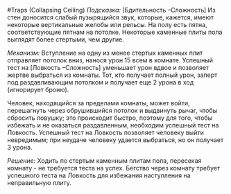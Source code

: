 #Traps 
(Collapsing Ceiling)
*Подсказка:* [Бдительность –Сложность] Из стен доносится слабый пузырящийся звук, которые, кажется, имеют некоторые вертикальные желобы или рельсы. На полу есть пятна, соответствующие пятнам на потолке. Некоторые каменные плиты пола выглядят более стертыми, чем другие.

*Механизм:* Вступление на одну из менее стертых каменных плит отправляет потолок вниз, нанося урон 15 всем в комнате. Успешный тест на [Ловкость –Сложность] уменьшает урон вдвое и позволяет жертве выбраться из комнаты. Тот, кто получает полный урон, заперт под раздавливающим потолком и получает еще 2 урона в ход (игнорирует броню).

Человек, находящийся за пределами комнаты, может войти, перешагнуть через обрушившийся потолок и выдвинуть рычаг, чтобы сбросить ловушку; это происходит быстро, поэтому для того, чтобы избежать и не оказаться раздавленным, необходим успешный тест на Ловкость. Успешный тест на Ловкость позволяет человеку выйти невредимым; при неудаче человеку удается выбраться, но он получает 3 урона.

*Решение:* Ходить по стертым каменным плитам пола, пересекая комнату - не требуется теста на успех. Бегство через комнату требует успешного теста на Ловкость для избежания наступления на неправильную плиту.